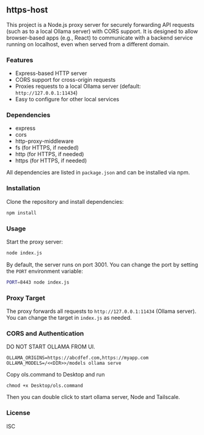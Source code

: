 ## https-host

This project is a Node.js proxy server for securely forwarding API requests (such as to a local Ollama server) with CORS support. It is designed to allow browser-based apps (e.g., React) to communicate with a backend service running on localhost, even when served from a different domain.

### Features
- Express-based HTTP server
- CORS support for cross-origin requests
- Proxies requests to a local Ollama server (default: `http://127.0.0.1:11434`)
- Easy to configure for other local services

### Dependencies
- express
- cors
- http-proxy-middleware
- fs (for HTTPS, if needed)
- http (for HTTPS, if needed)
- https (for HTTPS, if needed)

All dependencies are listed in `package.json` and can be installed via npm.

### Installation
Clone the repository and install dependencies:

```bash
npm install
```

### Usage
Start the proxy server:

```bash
node index.js
```

By default, the server runs on port 3001. You can change the port by setting the `PORT` environment variable:

```bash
PORT=8443 node index.js
```

### Proxy Target
The proxy forwards all requests to `http://127.0.0.1:11434` (Ollama server). You can change the target in `index.js` as needed.

### CORS and Authentication
DO NOT START OLLAMA FROM UI.
```
OLLAMA_ORIGINS=https://abcdfef.com,https://myapp.com OLLAMA_MODELS=/<<DIR>>/models ollama serve
```
Copy ols.command to Desktop and run
```
chmod +x Desktop/ols.command 
```
Then you can double click to start ollama server, Node and Tailscale.

### License
ISC
